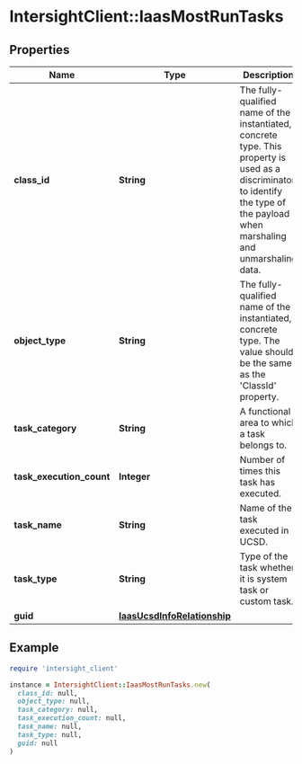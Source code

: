 # IntersightClient::IaasMostRunTasks

## Properties

| Name | Type | Description | Notes |
| ---- | ---- | ----------- | ----- |
| **class_id** | **String** | The fully-qualified name of the instantiated, concrete type. This property is used as a discriminator to identify the type of the payload when marshaling and unmarshaling data. | [default to &#39;iaas.MostRunTasks&#39;] |
| **object_type** | **String** | The fully-qualified name of the instantiated, concrete type. The value should be the same as the &#39;ClassId&#39; property. | [default to &#39;iaas.MostRunTasks&#39;] |
| **task_category** | **String** | A functional area to which a task belongs to. | [optional][readonly] |
| **task_execution_count** | **Integer** | Number of times this task has executed. | [optional][readonly] |
| **task_name** | **String** | Name of the task executed in UCSD. | [optional][readonly] |
| **task_type** | **String** | Type of the task whether it is system task or custom task. | [optional][readonly] |
| **guid** | [**IaasUcsdInfoRelationship**](IaasUcsdInfoRelationship.md) |  | [optional] |

## Example

```ruby
require 'intersight_client'

instance = IntersightClient::IaasMostRunTasks.new(
  class_id: null,
  object_type: null,
  task_category: null,
  task_execution_count: null,
  task_name: null,
  task_type: null,
  guid: null
)
```

